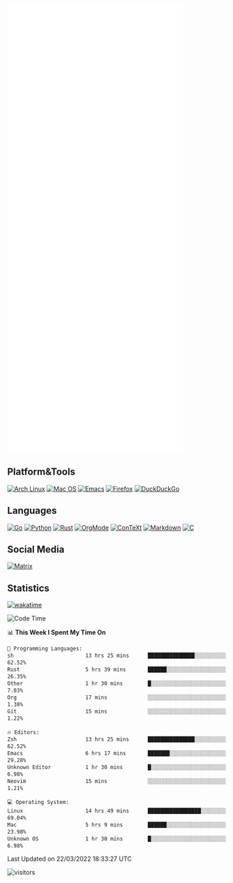 ![Metrics](https://github.com/SteamedFish/SteamedFish/blob/master/github-metrics.svg)

## Platform&Tools

[![Arch Linux](https://img.shields.io/badge/ArchLinux-1793D1?logo=arch-linux&logoColor=fff&style=flat-square)](https://archlinux.org/)
[![Mac OS](https://img.shields.io/badge/MacOS-000000?style=flat-square&logo=macos&logoColor=F0F0F0)](https://www.apple.com/macos/)
[![Emacs](https://img.shields.io/badge/Emacs-%237F5AB6.svg?&style=flat-square&logo=gnu-emacs&logoColor=white)](https://www.gnu.org/software/emacs/)
[![Firefox](https://img.shields.io/badge/Firefox-FF7139?style=flat-square&logo=Firefox-Browser&logoColor=white)](https://firefox.com/)
[![DuckDuckGo](https://img.shields.io/badge/DuckDuckGo-DE5833?style=flat-square&logo=DuckDuckGo&logoColor=white)](https://duckduckgo.com/)

## Languages

[![Go](https://img.shields.io/badge/Golang-%2300ADD8.svg?style=flat-square&logo=go&logoColor=white)](https://golang.org/)
[![Python](https://img.shields.io/badge/Python-3670A0?style=flat-square&logo=python&logoColor=ffdd54)](https://www.python.org/)
[![Rust](https://img.shields.io/badge/Rust-%23000000.svg?style=flat-square&logo=rust&logoColor=white)](https://www.rust-lang.org/)
[![OrgMode](https://img.shields.io/badge/OrgMode-%23000000.svg?style=flat-square&logo=org&logoColor=white)](https://orgmode.org/)
[![ConTeXt](https://img.shields.io/badge/ConTeXt-%23008080.svg?style=flat-square&logo=latex&logoColor=white)](https://contextgarden.net/)
[![Markdown](https://img.shields.io/badge/MarkDown-%23000000.svg?style=flat-square&logo=markdown&logoColor=white)](https://daringfireball.net/projects/markdown/)
[![C](https://img.shields.io/badge/C-%2300599C.svg?style=flat-square&logo=c&logoColor=white)](https://www.iso.org/standard/74528.html)

## Social Media

[![Matrix](https://img.shields.io/badge/SteamedFish-2CA5E0?style=social&logo=matrix&logoColor=black)](https://matrix.to/#/@i:steamedfish.org)

## Statistics
[![wakatime](https://wakatime.com/badge/user/168280d6-fcf2-4b4f-ad3a-dc4612f35b38.svg)](https://wakatime.com/@168280d6-fcf2-4b4f-ad3a-dc4612f35b38)

<!--START_SECTION:waka-->
![Code Time](http://img.shields.io/badge/Code%20Time-1%2C684%20hrs%202%20mins-blue)

📊 **This Week I Spent My Time On** 

```text
💬 Programming Languages: 
sh                       13 hrs 25 mins      ███████████████░░░░░░░░░░   62.52% 
Rust                     5 hrs 39 mins       ██████░░░░░░░░░░░░░░░░░░░   26.35% 
Other                    1 hr 30 mins        █░░░░░░░░░░░░░░░░░░░░░░░░   7.03% 
Org                      17 mins             ░░░░░░░░░░░░░░░░░░░░░░░░░   1.38% 
Git                      15 mins             ░░░░░░░░░░░░░░░░░░░░░░░░░   1.22%

🔥 Editors: 
Zsh                      13 hrs 25 mins      ███████████████░░░░░░░░░░   62.52% 
Emacs                    6 hrs 17 mins       ███████░░░░░░░░░░░░░░░░░░   29.28% 
Unknown Editor           1 hr 30 mins        █░░░░░░░░░░░░░░░░░░░░░░░░   6.98% 
Neovim                   15 mins             ░░░░░░░░░░░░░░░░░░░░░░░░░   1.21%

💻 Operating System: 
Linux                    14 hrs 49 mins      █████████████████░░░░░░░░   69.04% 
Mac                      5 hrs 9 mins        ██████░░░░░░░░░░░░░░░░░░░   23.98% 
Unknown OS               1 hr 30 mins        █░░░░░░░░░░░░░░░░░░░░░░░░   6.98%

```


 Last Updated on 22/03/2022 18:33:27 UTC
<!--END_SECTION:waka-->

![visitors](https://visitor-badge.laobi.icu/badge?page_id=SteamedFish.SteamedFish)
